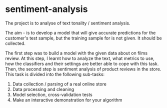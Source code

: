 # sentiment-analysis

The project is to analyse of text tonality / sentiment analysis.

The aim - is to develop a model that will give accurate predictions for the customer's test sample, but the training sample for is not given. It should be collected.

The first step was to build a model with the given data about on films review. At this step, I learnt how to analyze the text, what metrics to use, how the classifiers and their settings are better able to cope with this task.
Then, the second step is sentiment analysis of product reviews in the store.
This task is divided into the following sub-tasks:
1. Data collection / parsing of a real online store
2. Data processing and cleaning
3. Model selection, cross-validation tests
4. Make an interactive demonstration for your algorithm
